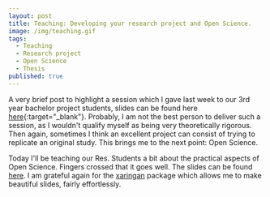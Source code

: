 ```yaml
---
layout: post
title: Teaching: Developing your research project and Open Science.
image: /img/teaching.gif
tags:
  - Teaching
  - Research project
  - Open Science
  - Thesis
published: true
---
```


A very brief post to highlight a session which I gave last week to our 3rd year bachelor project students, slides can be found here [here](https://tvpollet.github.io/developing_a_scientific_rationale/Developing_a_scientific_rationale.html#1){:target="_blank"}. Probably, I am not the best person to deliver such a session, as I wouldn't qualify myself as being very theoretically rigorous. Then again, sometimes I think an excellent project can consist of trying to replicate an original study. This brings me to the next point: Open Science.

Today I'll be teaching our Res. Students a bit about the practical aspects of Open Science. Fingers crossed that it goes well. The slides can be found [here](https://tvpollet.github.io/open_science_talk/OSF-talk.html#1). I am grateful again for the [xaringan](https://github.com/yihui/xaringan) package which allows me to make beautiful slides, fairly effortlessly.